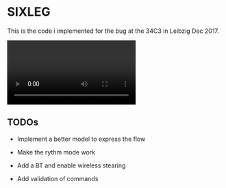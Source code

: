SIXLEG
======

This is the code i implemented for the bug at the 34C3 in Leibzig Dec 2017.

![Video](2017-12-27T15:34:28.webm)

TODOs
-----

- Implement a better model to express the flow

- Make the rythm mode work

- Add a BT and enable wireless stearing

- Add validation of commands

